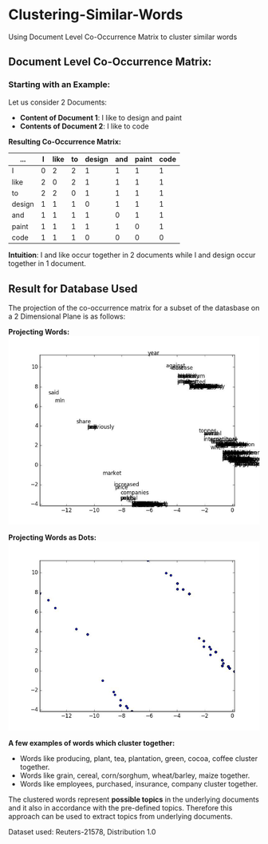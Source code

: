 ﻿# Clustering-Similar-Words
Using Document Level Co-Occurrence Matrix to cluster similar words

## Document Level Co-Occurrence Matrix:

### Starting with an Example:
Let us consider 2 Documents:
* **Content of Document 1**: I like to design and paint
* **Contents of Document 2**: I like to code

**Resulting Co-Occurrence Matrix:**

| ... | I | like | to | design | and | paint | code |
| --- | --- | --- | --- | --- | --- | --- | --- |
| I | 0 | 2 | 2 | 1 | 1 | 1 | 1 |
| like | 2 | 0 | 2 | 1 | 1 | 1 | 1 |
| to | 2 | 2 | 0 | 1 | 1 | 1 | 1 |
| design | 1 | 1 | 1 | 0 | 1 | 1 | 1 |
| and | 1 | 1 | 1 | 1 | 0 | 1 | 1 |
| paint | 1 | 1 | 1 | 1 | 1 | 0 | 1 |
| code | 1 | 1 | 1 | 0 | 0 | 0 | 0 |

**Intuition**: I and like occur together in 2 documents while I and design occur together in 1 document.

## Result for Database Used

The projection of the co-occurrence matrix for a subset of the datasbase on a 2 Dimensional Plane is as follows:

**Projecting Words:**
![alt text](https://github.com/shubhi-sareen/Clustering-Similar-Words/blob/master/img/words.jpg "Word Projection in 2-D")

**Projecting Words as Dots:**
![alt text](https://github.com/shubhi-sareen/Clustering-Similar-Words/blob/master/img/dots.jpg "Words Projected as Dots in 2-D")


**A few examples of words which cluster together:**
* Words like producing, plant, tea, plantation, green, cocoa, coffee cluster together.
* Words like grain, cereal, corn/sorghum, wheat/barley, maize together.
* Words like employees, purchased, insurance, company cluster together.

The clustered words represent **possible topics** in the underlying documents and it also in accordance with the pre-defined topics. Therefore this approach can be used to extract topics from underlying documents.


Dataset used: Reuters-21578, Distribution 1.0
